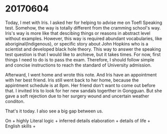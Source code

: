 # 20170604

Today, I met with Iris. I asked her for helping to advise me on Toefl Speaking test. Somehow, the way is totally different from the cramming school's way. Iris's way is more like that descibing things or reasons in abstract level without examples. However, this way is required abundant vocabularies, like aboriginal(Indigenous), or specific story about John Hopkins who is a scientist and developed black hole theory. This way to answer the speaking test question is that I would like to archieve, but it takes times. For now, first things I need to do is to pass the exam. Therefore, I should follow simple and concise instructions to reach the standard of University admission.

Afterward, I went home and wrote this note. And Iris have an appointment with her best friend. Iris still went back to her home, because the appintment schedule is at 8pm. Her friend don't want to come out before that. I invited Iris to look for her new sandals togerther in Gongguan. But she gave a soft rejection due to her surgery wound and uncertain weather conditon.

That's it today. I also see a big gap between us. 

On 
    + highly Literal logic
    + inferred details elaboration
    + details of life
    + English skills
    + 
